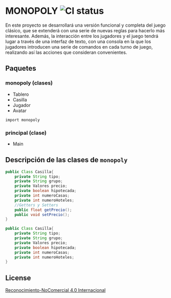 # MONOPOLY ![CI status](https://img.shields.io/badge/V1-primera_entrega-brightgreen.svg)

En este proyecto se desarrollará una versión funcional y completa del juego clásico, que se extenderá con una serie de nuevas reglas para hacerlo más interesante. Además, la interacción entre los jugadores y el juego tendrá lugar a través de una interfaz de texto, con una consola en la que los jugadores introducen una serie de comandos en cada turno de juego, realizando así las acciones que consideran convenientes.

## Paquetes

### monopoly (clases)
* Tablero
* Casilla
* Jugador
* Avatar

`import monopoly`
### principal (clase)
* Main

## Descripción de las clases de `monopoly`

```java
public Class Casilla{
    private String tipo;
    private String grupo;
    private Valores precio;
    private boolean hipotecada;
    private int numeroCasas;
    private int numeroHoteles;
    //Getters y Setters
    public float getPrecio();
    public void setPrecio();
}

```
```java
public Class Casilla{
    private String tipo;
    private String grupo;
    private Valores precio;
    private boolean hipotecada;
    private int numeroCasas;
    private int numeroHoteles;
}

```


## License
[Reconocimiento-NoComercial 4.0 Internacional](http://creativecommons.org/licenses/by-nc/4.0/)